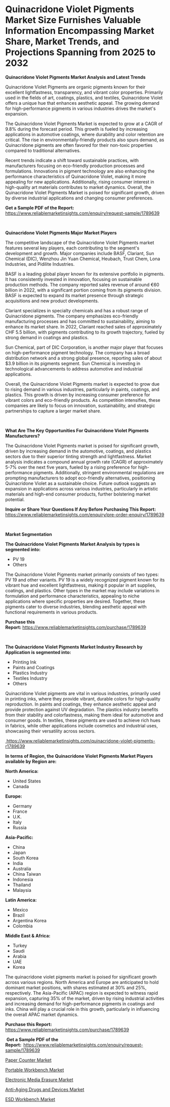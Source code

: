 <p><h1>Quinacridone Violet Pigments Market Size Furnishes Valuable Information Encompassing Market Share, Market Trends, and Projections Spanning from 2025 to 2032</h1></p><p><strong>Quinacridone Violet Pigments Market Analysis and Latest Trends</strong></p>
<p><p>Quinacridone Violet Pigments are organic pigments known for their excellent lightfastness, transparency, and vibrant color properties. Primarily used in the fields of art, coatings, plastics, and textiles, Quinacridone Violet offers a unique hue that enhances aesthetic appeal. The growing demand for high-performance pigments in various industries drives the market's expansion.</p><p>The Quinacridone Violet Pigments Market is expected to grow at a CAGR of 9.8% during the forecast period. This growth is fueled by increasing applications in automotive coatings, where durability and color retention are critical. The rise in environmentally-friendly products also spurs demand, as Quinacridone pigments are often favored for their non-toxic properties compared to traditional alternatives.</p><p>Recent trends indicate a shift toward sustainable practices, with manufacturers focusing on eco-friendly production processes and formulations. Innovations in pigment technology are also enhancing the performance characteristics of Quinacridone Violet, making it more appealing for new applications. Additionally, rising consumer interest in high-quality art materials contributes to market dynamics. Overall, the Quinacridone Violet Pigments Market is poised for significant growth, driven by diverse industrial applications and changing consumer preferences.</p></p>
<p><strong>Get a Sample PDF of the Report:&nbsp;</strong> <a href="https://www.reliablemarketinsights.com/enquiry/request-sample/1789639?utm_campaign=2240&utm_medium=2&utm_source=Github&utm_content=ia&utm_term=25032025&utm_id=quinacridone-violet-pigments">https://www.reliablemarketinsights.com/enquiry/request-sample/1789639</a></p>
<p>&nbsp;</p>
<p><strong>Quinacridone Violet Pigments Major Market Players</strong></p>
<p><p>The competitive landscape of the Quinacridone Violet Pigments market features several key players, each contributing to the segment's development and growth. Major companies include BASF, Clariant, Sun Chemical (DIC), Wenzhou Jin Yuan Chemical, Heubach, Trust Chem, Lona Industries, and Pidilite Industries.</p><p>BASF is a leading global player known for its extensive portfolio in pigments. It has consistently invested in innovation, focusing on sustainable production methods. The company reported sales revenue of around €60 billion in 2022, with a significant portion coming from its pigments division. BASF is expected to expand its market presence through strategic acquisitions and new product developments.</p><p>Clariant specializes in specialty chemicals and has a robust range of Quinacridone pigments. The company emphasizes eco-friendly manufacturing processes and has committed to sustainability, aiming to enhance its market share. In 2022, Clariant reached sales of approximately CHF 5.5 billion, with pigments contributing to its growth trajectory, fueled by strong demand in coatings and plastics.</p><p>Sun Chemical, part of DIC Corporation, is another major player that focuses on high-performance pigment technology. The company has a broad distribution network and a strong global presence, reporting sales of about $3.9 billion in its pigments segment. Sun Chemical is investing in technological advancements to address automotive and industrial applications.</p><p>Overall, the Quinacridone Violet Pigments market is expected to grow due to rising demand in various industries, particularly in paints, coatings, and plastics. This growth is driven by increasing consumer preference for vibrant colors and eco-friendly products. As competition intensifies, these companies are likely to focus on innovation, sustainability, and strategic partnerships to capture a larger market share.</p></p>
<p>&nbsp;</p>
<p><strong>What Are The Key Opportunities For Quinacridone Violet Pigments Manufacturers?</strong></p>
<p><p>The Quinacridone Violet Pigments market is poised for significant growth, driven by increasing demand in the automotive, coatings, and plastics sectors due to their superior tinting strength and lightfastness. Market analysis indicates a compound annual growth rate (CAGR) of approximately 5-7% over the next five years, fueled by a rising preference for high-performance pigments. Additionally, stringent environmental regulations are prompting manufacturers to adopt eco-friendly alternatives, positioning Quinacridone Violet as a sustainable choice. Future outlook suggests an expansion in applications across various industries, particularly in artistic materials and high-end consumer products, further bolstering market potential.</p></p>
<p><strong>Inquire or Share Your Questions If Any Before Purchasing This Report:</strong> <a href="https://www.reliablemarketinsights.com/enquiry/pre-order-enquiry/1789639?utm_campaign=2240&utm_medium=2&utm_source=Github&utm_content=ia&utm_term=25032025&utm_id=quinacridone-violet-pigments">https://www.reliablemarketinsights.com/enquiry/pre-order-enquiry/1789639</a></p>
<p>&nbsp;</p>
<p><strong>Market Segmentation</strong></p>
<p><strong>The Quinacridone Violet Pigments Market Analysis by types is segmented into:</strong></p>
<p><ul><li>PV 19</li><li>Others</li></ul></p>
<p><p>The Quinacridone Violet Pigments market primarily consists of two types: PV 19 and other variants. PV 19 is a widely recognized pigment known for its vibrant hue and excellent lightfastness, making it popular in art supplies, coatings, and plastics. Other types in the market may include variations in formulation and performance characteristics, appealing to niche applications where specific properties are desired. Together, these pigments cater to diverse industries, blending aesthetic appeal with functional requirements in various products.</p></p>
<p><strong>Purchase this Report:&nbsp;</strong><a href="https://www.reliablemarketinsights.com/purchase/1789639?utm_campaign=2240&utm_medium=2&utm_source=Github&utm_content=ia&utm_term=25032025&utm_id=quinacridone-violet-pigments">https://www.reliablemarketinsights.com/purchase/1789639</a></p>
<p>&nbsp;</p>
<p><strong>The Quinacridone Violet Pigments Market Industry Research by Application is segmented into:</strong></p>
<p><ul><li>Printing Ink</li><li>Paints and Coatings</li><li>Plastics Industry</li><li>Textiles Industry</li><li>Others</li></ul></p>
<p><p>Quinacridone Violet pigments are vital in various industries, primarily used in printing inks, where they provide vibrant, durable colors for high-quality reproduction. In paints and coatings, they enhance aesthetic appeal and provide protection against UV degradation. The plastics industry benefits from their stability and colorfastness, making them ideal for automotive and consumer goods. In textiles, these pigments are used to achieve rich hues in fabrics, while other applications include cosmetics and industrial uses, showcasing their versatility across sectors.</p></p>
<p><a href="https://www.reliablemarketinsights.com/quinacridone-violet-pigments-r1789639?utm_campaign=2240&utm_medium=2&utm_source=Github&utm_content=ia&utm_term=25032025&utm_id=quinacridone-violet-pigments">&nbsp;https://www.reliablemarketinsights.com/quinacridone-violet-pigments-r1789639</a></p>
<p><strong>In terms of Region, the Quinacridone Violet Pigments Market Players available by Region are:</strong></p>
<p>
    <p> <strong> North America: </strong>
        <ul>
            <li>United States</li>
            <li>Canada</li>
        </ul>
        </p> 
    <p> <strong> Europe: </strong>
        <ul>
            <li>Germany</li>
            <li>France</li>
            <li>U.K.</li>
            <li>Italy</li>
            <li>Russia</li>
        </ul>
        </p> 
    <p> <strong> Asia-Pacific: </strong>
        <ul>
            <li>China</li>
            <li>Japan</li>
            <li>South Korea</li>
            <li>India</li>
            <li>Australia</li>
            <li>China Taiwan</li>
            <li>Indonesia</li>
            <li>Thailand</li>
            <li>Malaysia</li>
        </ul>
        </p> 
    <p> <strong> Latin America: </strong>
        <ul>
            <li>Mexico</li>
            <li>Brazil</li>
            <li>Argentina Korea</li>
            <li>Colombia</li>
        </ul>
        </p> 
    <p> <strong> Middle East & Africa: </strong>
        <ul>
            <li>Turkey</li>
            <li>Saudi</li>
            <li>Arabia</li>
            <li>UAE</li>
            <li>Korea</li>
        </ul>
    </p>
    </p>
<p><p>The quinacridone violet pigments market is poised for significant growth across various regions. North America and Europe are anticipated to hold dominant market positions, with shares estimated at 30% and 25%, respectively. The Asia-Pacific (APAC) region is expected to witness rapid expansion, capturing 35% of the market, driven by rising industrial activities and increasing demand for high-performance pigments in coatings and inks. China will play a crucial role in this growth, particularly in influencing the overall APAC market dynamics.</p></p>
<p><strong>Purchase this Report: </strong><a href="https://www.reliablemarketinsights.com/purchase/1789639?utm_campaign=2240&utm_medium=2&utm_source=Github&utm_content=ia&utm_term=25032025&utm_id=quinacridone-violet-pigments">https://www.reliablemarketinsights.com/purchase/1789639</a></p>
<p>&nbsp;<strong>Get a Sample PDF of the Report:&nbsp;&nbsp;</strong><a href="https://www.reliablemarketinsights.com/enquiry/request-sample/1789639?utm_campaign=2240&utm_medium=2&utm_source=Github&utm_content=ia&utm_term=25032025&utm_id=quinacridone-violet-pigments">https://www.reliablemarketinsights.com/enquiry/request-sample/1789639</a></p>
<p><strong></strong></p>
<p><p><a href="https://www.linkedin.com/pulse/paper-counter-market-forecasted-using-segmentation-share-1rghf?utm_campaign=2240&utm_medium=2&utm_source=Github&utm_content=ia&utm_term=25032025&utm_id=quinacridone-violet-pigments">Paper Counter Market</a></p><p><a href="https://www.linkedin.com/pulse/projected-growth-revenue-portable-workbench-market-15-cagr-binbe?utm_campaign=2240&utm_medium=2&utm_source=Github&utm_content=ia&utm_term=25032025&utm_id=quinacridone-violet-pigments">Portable Workbench Market</a></p><p><a href="https://github.com/seherlouize/Market-Research-Report-List-1/blob/main/electronic-media-erasure-market.md?utm_campaign=2240&utm_medium=2&utm_source=Github&utm_content=ia&utm_term=25032025&utm_id=quinacridone-violet-pigments">Electronic Media Erasure Market</a></p><p><a href="https://github.com/delcirodda4f/Market-Research-Report-List-1/blob/main/anti-aging-drugs-and-devices-market.md?utm_campaign=2240&utm_medium=2&utm_source=Github&utm_content=ia&utm_term=25032025&utm_id=quinacridone-violet-pigments">Anti-Aging Drugs and Devices Market</a></p><p><a href="https://www.linkedin.com/pulse/esd-workbench-market-growth-outlook-projected-cagr-83-from-ppv6e?utm_campaign=2240&utm_medium=2&utm_source=Github&utm_content=ia&utm_term=25032025&utm_id=quinacridone-violet-pigments">ESD Workbench Market</a></p></p>